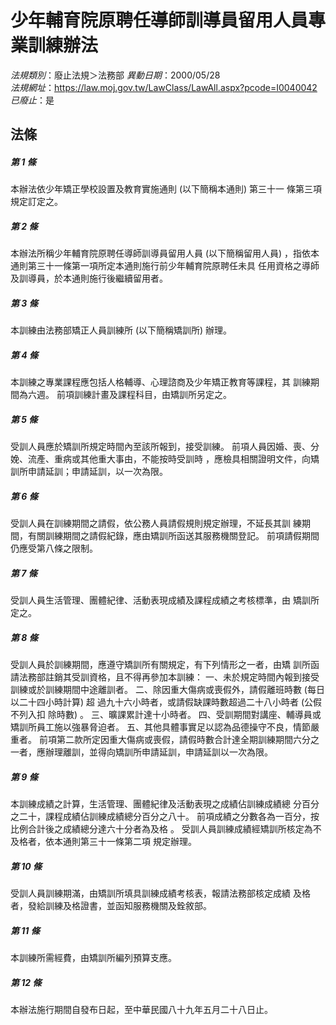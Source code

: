# 少年輔育院原聘任導師訓導員留用人員專業訓練辦法

*法規類別*：廢止法規＞法務部
*異動日期*：2000/05/28  
*法規網址*：https://law.moj.gov.tw/LawClass/LawAll.aspx?pcode=I0040042
*已廢止*：是


## 法條
##### 第 1 條
本辦法依少年矯正學校設置及教育實施通則 (以下簡稱本通則) 第三十一
條第三項規定訂定之。

##### 第 2 條
本辦法所稱少年輔育院原聘任導師訓導員留用人員 (以下簡稱留用人員)
，指依本通則第三十一條第一項所定本通則施行前少年輔育院原聘任未具
任用資格之導師及訓導員，於本通則施行後繼續留用者。

##### 第 3 條
本訓練由法務部矯正人員訓練所 (以下簡稱矯訓所) 辦理。

##### 第 4 條
本訓練之專業課程應包括人格輔導、心理諮商及少年矯正教育等課程，其
訓練期間為六週。
前項訓練計畫及課程科目，由矯訓所另定之。

##### 第 5 條
受訓人員應於矯訓所規定時間內至該所報到，接受訓練。
前項人員因婚、喪、分娩、流產、重病或其他重大事由，不能按時受訓時
，應檢具相關證明文件，向矯訓所申請延訓；申請延訓，以一次為限。

##### 第 6 條
受訓人員在訓練期間之請假，依公務人員請假規則規定辦理，不延長其訓
練期間，有關訓練期間之請假紀錄，應由矯訓所函送其服務機關登記。
前項請假期間仍應受第八條之限制。

##### 第 7 條
受訓人員生活管理、團體紀律、活動表現成績及課程成績之考核標準，由
矯訓所定之。

##### 第 8 條
受訓人員於訓練期間，應遵守矯訓所有關規定，有下列情形之一者，由矯
訓所函請法務部註銷其受訓資格，且不得再參加本訓練：
一、未於規定時間內報到接受訓練或於訓練期間中途離訓者。
二、除因重大傷病或喪假外，請假離班時數 (每日以二十四小時計算) 超
    過九十六小時者，或請假缺課時數超過二十八小時者 (公假不列入扣
    除時數) 。
三、曠課累計達十小時者。
四、受訓期間對講座、輔導員或矯訓所員工施以強暴脅迫者。
五、其他具體事實足以認為品德操守不良，情節嚴重者。
前項第二款所定因重大傷病或喪假，請假時數合計達全期訓練期間六分之
一者，應辦理離訓，並得向矯訓所申請延訓，申請延訓以一次為限。


##### 第 9 條
本訓練成績之計算，生活管理、團體紀律及活動表現之成績佔訓練成績總
分百分之二十，課程成績佔訓練成績總分百分之八十。
前項成績之分數各為一百分，按比例合計後之成績總分達六十分者為及格
。
受訓人員訓練成績經矯訓所核定為不及格者，依本通則第三十一條第二項
規定辦理。

##### 第 10 條
受訓人員訓練期滿，由矯訓所填具訓練成績考核表，報請法務部核定成績
及格者，發給訓練及格證書，並函知服務機關及銓敘部。

##### 第 11 條
本訓練所需經費，由矯訓所編列預算支應。

##### 第 12 條
本辦法施行期間自發布日起，至中華民國八十九年五月二十八日止。


